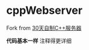 # cppWebserver
Fork from [30天自制C++服务器](github.com/yuesong-feng/30dayMakeCppServer) 

**代码基本一样**  注释得更详细
